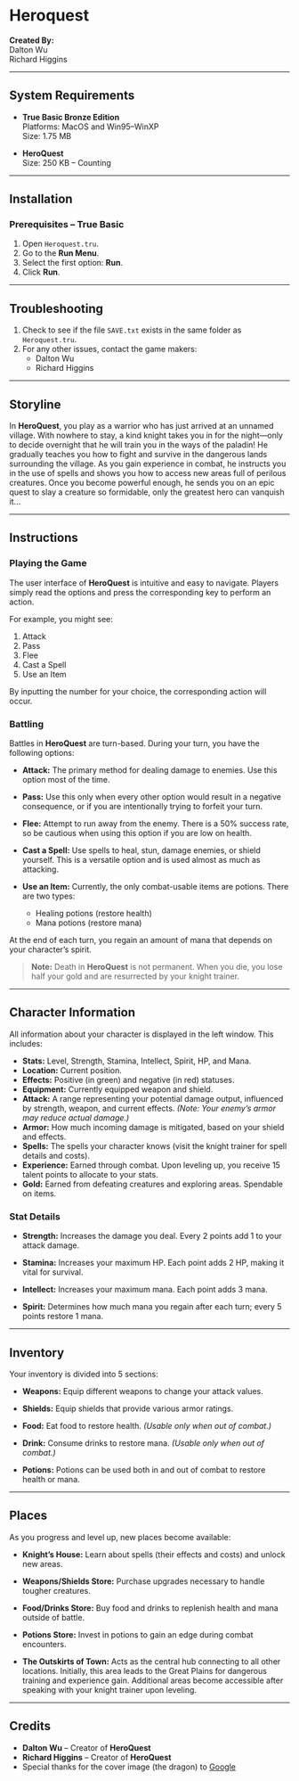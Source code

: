 # Heroquest

**Created By:**  
Dalton Wu  
Richard Higgins

---

## System Requirements

- **True Basic Bronze Edition**  
  Platforms: MacOS and Win95–WinXP  
  Size: 1.75 MB

- **HeroQuest**  
  Size: 250 KB – Counting

---

## Installation

### Prerequisites – True Basic

1. Open `Heroquest.tru`.
2. Go to the **Run Menu**.
3. Select the first option: **Run**.
4. Click **Run**.

---

## Troubleshooting

1. Check to see if the file `SAVE.txt` exists in the same folder as `Heroquest.tru`.
2. For any other issues, contact the game makers:
    - Dalton Wu
    - Richard Higgins

---

## Storyline

In **HeroQuest**, you play as a warrior who has just arrived at an unnamed village. With nowhere to stay, a kind knight takes you in for the night—only to decide overnight that he will train you in the ways of the paladin! He gradually teaches you how to fight and survive in the dangerous lands surrounding the village. As you gain experience in combat, he instructs you in the use of spells and shows you how to access new areas full of perilous creatures. Once you become powerful enough, he sends you on an epic quest to slay a creature so formidable, only the greatest hero can vanquish it…

---

## Instructions

### Playing the Game

The user interface of **HeroQuest** is intuitive and easy to navigate. Players simply read the options and press the corresponding key to perform an action.

For example, you might see:

1. Attack
2. Pass
3. Flee
4. Cast a Spell
5. Use an Item

By inputting the number for your choice, the corresponding action will occur.

### Battling

Battles in **HeroQuest** are turn-based. During your turn, you have the following options:

- **Attack:**
  The primary method for dealing damage to enemies. Use this option most of the time.

- **Pass:**
  Use this only when every other option would result in a negative consequence, or if you are intentionally trying to forfeit your turn.

- **Flee:**
  Attempt to run away from the enemy. There is a 50% success rate, so be cautious when using this option if you are low on health.

- **Cast a Spell:**
  Use spells to heal, stun, damage enemies, or shield yourself. This is a versatile option and is used almost as much as attacking.

- **Use an Item:**
  Currently, the only combat-usable items are potions. There are two types:
    - Healing potions (restore health)
    - Mana potions (restore mana)

At the end of each turn, you regain an amount of mana that depends on your character’s spirit.

> **Note:** Death in **HeroQuest** is not permanent. When you die, you lose half your gold and are resurrected by your knight trainer.

---

## Character Information

All information about your character is displayed in the left window. This includes:

- **Stats:** Level, Strength, Stamina, Intellect, Spirit, HP, and Mana.
- **Location:** Current position.
- **Effects:** Positive (in green) and negative (in red) statuses.
- **Equipment:** Currently equipped weapon and shield.
- **Attack:** A range representing your potential damage output, influenced by strength, weapon, and current effects. *(Note: Your enemy’s armor may reduce actual damage.)*
- **Armor:** How much incoming damage is mitigated, based on your shield and effects.
- **Spells:** The spells your character knows (visit the knight trainer for spell details and costs).
- **Experience:** Earned through combat. Upon leveling up, you receive 15 talent points to allocate to your stats.
- **Gold:** Earned from defeating creatures and exploring areas. Spendable on items.

### Stat Details

- **Strength:**
  Increases the damage you deal. Every 2 points add 1 to your attack damage.

- **Stamina:**
  Increases your maximum HP. Each point adds 2 HP, making it vital for survival.

- **Intellect:**
  Increases your maximum mana. Each point adds 3 mana.

- **Spirit:**
  Determines how much mana you regain after each turn; every 5 points restore 1 mana.

---

## Inventory

Your inventory is divided into 5 sections:

- **Weapons:**
  Equip different weapons to change your attack values.

- **Shields:**
  Equip shields that provide various armor ratings.

- **Food:**
  Eat food to restore health. *(Usable only when out of combat.)*

- **Drink:**
  Consume drinks to restore mana. *(Usable only when out of combat.)*

- **Potions:**
  Potions can be used both in and out of combat to restore health or mana.

---

## Places

As you progress and level up, new places become available:

- **Knight’s House:**
  Learn about spells (their effects and costs) and unlock new areas.

- **Weapons/Shields Store:**
  Purchase upgrades necessary to handle tougher creatures.

- **Food/Drinks Store:**
  Buy food and drinks to replenish health and mana outside of battle.

- **Potions Store:**
  Invest in potions to gain an edge during combat encounters.

- **The Outskirts of Town:**
  Acts as the central hub connecting to all other locations. Initially, this area leads to the Great Plains for dangerous training and experience gain. Additional areas become accessible after speaking with your knight trainer upon leveling.

---

## Credits

- **Dalton Wu** – Creator of **HeroQuest**
- **Richard Higgins** – Creator of **HeroQuest**
- Special thanks for the cover image (the dragon) to [Google](http://www.google.com)

